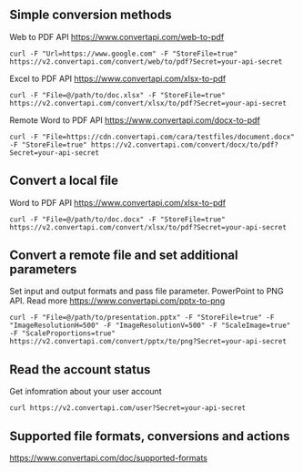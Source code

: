 ## Simple conversion methods

Web to PDF API https://www.convertapi.com/web-to-pdf

```nginx
curl -F "Url=https://www.google.com" -F "StoreFile=true" https://v2.convertapi.com/convert/web/to/pdf?Secret=your-api-secret
```

Excel to PDF API https://www.convertapi.com/xlsx-to-pdf

```nginx
curl -F "File=@/path/to/doc.xlsx" -F "StoreFile=true" https://v2.convertapi.com/convert/xlsx/to/pdf?Secret=your-api-secret
```

Remote Word to PDF API https://www.convertapi.com/docx-to-pdf

```nginx
curl -F "File=https://cdn.convertapi.com/cara/testfiles/document.docx" -F "StoreFile=true" https://v2.convertapi.com/convert/docx/to/pdf?Secret=your-api-secret
```

## Convert a local file

Word to PDF API https://www.convertapi.com/xlsx-to-pdf

```nginx
curl -F "File=@/path/to/doc.docx" -F "StoreFile=true" https://v2.convertapi.com/convert/xlsx/to/pdf?Secret=your-api-secret
```

## Convert a remote file and set additional parameters

Set input and output formats and pass file parameter. 
PowerPoint to PNG API. Read more https://www.convertapi.com/pptx-to-png

```nginx
curl -F "File=@/path/to/presentation.pptx" -F "StoreFile=true" -F "ImageResolutionH=500" -F "ImageResolutionV=500" -F "ScaleImage=true" -F "ScaleProportions=true" https://v2.convertapi.com/convert/pptx/to/png?Secret=your-api-secret
```

## Read the account status

Get infomration about your user account

```
curl https://v2.convertapi.com/user?Secret=your-api-secret
```

## Supported file formats, conversions and actions

https://www.convertapi.com/doc/supported-formats
